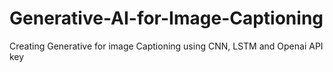 # Generative-AI-for-Image-Captioning
Creating Generative for image Captioning using CNN, LSTM and Openai API key
